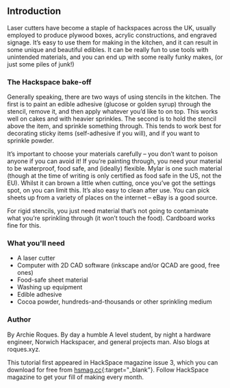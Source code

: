 ## Introduction

Laser cutters have become a staple of hackspaces across the UK, usually employed to produce plywood boxes, acrylic constructions, and engraved signage. It’s easy to use them for making in the kitchen, and it can result in some unique and beautiful edibles. It can be really fun to use tools with unintended materials, and you can end up with some really funky makes, (or just some piles of junk!) 

### The Hackspace bake-off

Generally speaking, there are two ways of using stencils in the kitchen. The first is to paint an edible adhesive (glucose or golden syrup) through the stencil, remove it, and then apply whatever you’d like to on top. This works well on cakes and with heavier sprinkles. The second is to hold the stencil above the item, and sprinkle something through. This tends to work best for decorating sticky items (self-adhesive if you will), and if you want to sprinkle powder. 

It’s important to choose your materials carefully – you don’t want to poison anyone if you can avoid it! If you’re painting through, you need your material to be waterproof, food safe, and (ideally) flexible. Mylar is one such material (though at the time of writing is only certified as food safe in the US, not the EU). Whilst it can brown a little when cutting, once you’ve got the settings spot, on you can limit this. It’s also easy to clean after use. You can pick sheets up from a variety of places on the internet – eBay is a good source. 

For rigid stencils, you just need material that’s not going to contaminate what you’re sprinkling through (it won’t touch the food). Cardboard works fine for this. 

### What you'll need

* A laser cutter
* Computer with 2D CAD software (inkscape and/or QCAD are good, free ones)
* Food-safe sheet material 
* Washing up equipment
* Edible adhesive
* Cocoa powder, hundreds-and-thousands or other sprinkling medium

### Author
By Archie Roques. By day a humble A level student, by night a hardware engineer, Norwich Hackspacer, and general projects man. Also blogs at roques.xyz.

This tutorial first appeared in HackSpace magazine issue 3, which you can download for free from [hsmag.cc](https://hsmag.cc){:target="_blank"}. Follow HackSpace magazine to get your fill of making every month.
